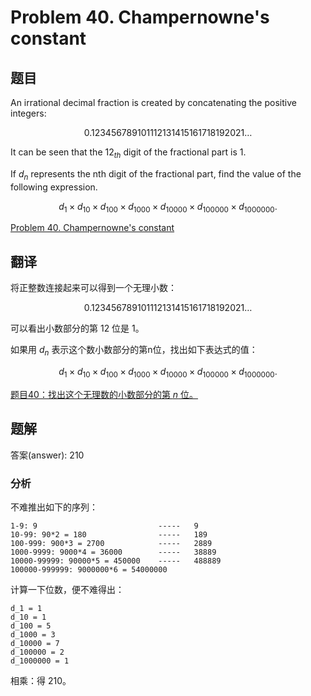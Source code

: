Problem 40. Champernowne's constant
==================================

## 题目

An irrational decimal fraction is created by concatenating the positive integers:

$$0.123456789101112131415161718192021 \dots $$

It can be seen that the $12_{th}$ digit of the fractional part is $1$.

If $d_n$ represents the nth digit of the fractional part, find the value of the following expression.

$$d_{1} \times d_{10} \times d_{100} \times d_{1000} \times d_{10000} \times d_{100000} \times d_{1000000}.$$

[Problem 40. Champernowne's constant](https://projecteuler.net/problem=40 "Problem 40")

## 翻译

将正整数连接起来可以得到一个无理小数：

$$0.123456789101112131415161718192021 \dots $$

可以看出小数部分的第 $12$ 位是 $1$。

如果用 $d_n$ 表示这个数小数部分的第n位，找出如下表达式的值：

$$d_{1} \times d_{10} \times d_{100} \times d_{1000} \times d_{10000} \times d_{100000} \times d_{1000000}.$$

[题目40：找出这个无理数的小数部分的第 $n$ 位。](http://pe.spiritzhang.com/index.php/2011-05-11-09-44-54/41-40n "题目40")

## 题解

答案(answer): 210

### 分析

不难推出如下的序列：

~~~
1-9: 9                           -----   9
10-99: 90*2 = 180                -----   189
100-999: 900*3 = 2700            -----   2889
1000-9999: 9000*4 = 36000        -----   38889
10000-99999: 90000*5 = 450000    -----   488889
100000-999999: 9000000*6 = 54000000
~~~

计算一下位数，便不难得出：

~~~
d_1 = 1
d_10 = 1
d_100 = 5
d_1000 = 3
d_10000 = 7
d_100000 = 2
d_1000000 = 1
~~~

相乘：得 $210$。

